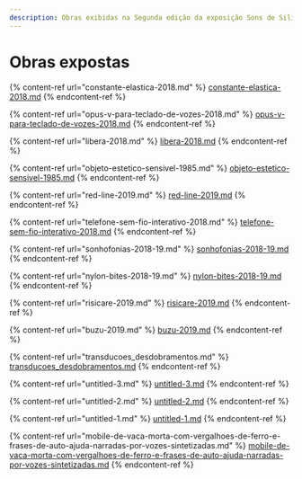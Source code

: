 ```yaml
---
description: Obras exibidas na Segunda edição da exposição Sons de Silício.
---
```


# Obras expostas



{% content-ref url="constante-elastica-2018.md" %}
[constante-elastica-2018.md](constante-elastica-2018.md)
{% endcontent-ref %}

{% content-ref url="opus-v-para-teclado-de-vozes-2018.md" %}
[opus-v-para-teclado-de-vozes-2018.md](opus-v-para-teclado-de-vozes-2018.md)
{% endcontent-ref %}

{% content-ref url="libera-2018.md" %}
[libera-2018.md](libera-2018.md)
{% endcontent-ref %}

{% content-ref url="objeto-estetico-sensivel-1985.md" %}
[objeto-estetico-sensivel-1985.md](objeto-estetico-sensivel-1985.md)
{% endcontent-ref %}

{% content-ref url="red-line-2019.md" %}
[red-line-2019.md](red-line-2019.md)
{% endcontent-ref %}

{% content-ref url="telefone-sem-fio-interativo-2018.md" %}
[telefone-sem-fio-interativo-2018.md](telefone-sem-fio-interativo-2018.md)
{% endcontent-ref %}

{% content-ref url="sonhofonias-2018-19.md" %}
[sonhofonias-2018-19.md](sonhofonias-2018-19.md)
{% endcontent-ref %}

{% content-ref url="nylon-bites-2018-19.md" %}
[nylon-bites-2018-19.md](nylon-bites-2018-19.md)
{% endcontent-ref %}

{% content-ref url="risicare-2019.md" %}
[risicare-2019.md](risicare-2019.md)
{% endcontent-ref %}

{% content-ref url="buzu-2019.md" %}
[buzu-2019.md](buzu-2019.md)
{% endcontent-ref %}

{% content-ref url="transducoes_desdobramentos.md" %}
[transducoes\_desdobramentos.md](transducoes\_desdobramentos.md)
{% endcontent-ref %}

{% content-ref url="untitled-3.md" %}
[untitled-3.md](untitled-3.md)
{% endcontent-ref %}

{% content-ref url="untitled-2.md" %}
[untitled-2.md](untitled-2.md)
{% endcontent-ref %}

{% content-ref url="untitled-1.md" %}
[untitled-1.md](untitled-1.md)
{% endcontent-ref %}

{% content-ref url="mobile-de-vaca-morta-com-vergalhoes-de-ferro-e-frases-de-auto-ajuda-narradas-por-vozes-sintetizadas.md" %}
[mobile-de-vaca-morta-com-vergalhoes-de-ferro-e-frases-de-auto-ajuda-narradas-por-vozes-sintetizadas.md](mobile-de-vaca-morta-com-vergalhoes-de-ferro-e-frases-de-auto-ajuda-narradas-por-vozes-sintetizadas.md)
{% endcontent-ref %}
